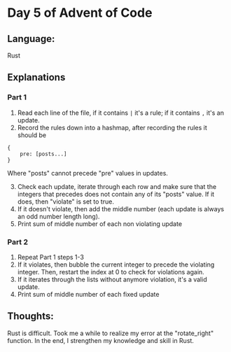 # Day 5 of Advent of Code

## Language:
Rust

## Explanations

### Part 1
1. Read each line of the file, if it contains `|` it's a rule; if it contains `,` it's an update.
2. Record the rules down into a hashmap, after recording the rules it should be

```
{
    pre: [posts...]
}
```

Where "posts" cannot precede "pre" values in updates.

3. Check each update, iterate through each row and make sure that the integers that precedes does not contain any of its "posts" value. If it does, then "violate" is set to true.
4. If it doesn't violate, then add the middle number (each update is always an odd number length long).
5. Print sum of middle number of each non violating update

### Part 2
1. Repeat Part 1 steps 1-3
2. If it violates, then bubble the current integer to precede the violating integer. Then, restart the index at 0 to check for violations again.
3. If it iterates through the lists without anymore violation, it's a valid update.
4. Print sum of middle number of each fixed update

## Thoughts:

Rust is difficult. Took me a while to realize my error at the "rotate_right" function. In the end, I strengthen my knowledge and skill in Rust.